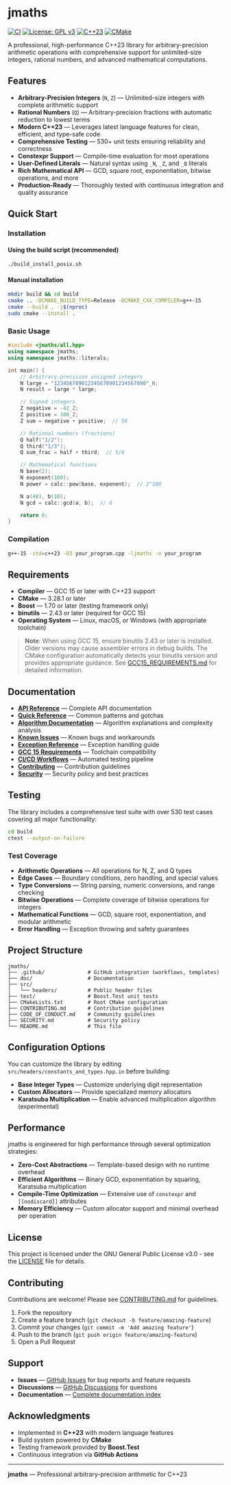 # jmaths

[![CI](https://img.shields.io/github/actions/workflow/status/joligej/jmaths/ci.yml?branch=main&label=CI&logo=github)](https://github.com/joligej/jmaths/actions/workflows/ci.yml)
[![License: GPL v3](https://img.shields.io/badge/License-GPLv3-blue.svg)](https://www.gnu.org/licenses/gpl-3.0)
[![C++23](https://img.shields.io/badge/C%2B%2B-23-blue.svg)](https://isocpp.org/)
[![CMake](https://img.shields.io/badge/CMake-3.28+-064F8C?logo=cmake)](https://cmake.org/)

A professional, high-performance C++23 library for arbitrary-precision arithmetic operations with comprehensive support for unlimited-size integers, rational numbers, and advanced mathematical computations.

## Features

- **Arbitrary-Precision Integers** (`N`, `Z`) — Unlimited-size integers with complete arithmetic support
- **Rational Numbers** (`Q`) — Arbitrary-precision fractions with automatic reduction to lowest terms
- **Modern C++23** — Leverages latest language features for clean, efficient, and type-safe code
- **Comprehensive Testing** — 530+ unit tests ensuring reliability and correctness
- **Constexpr Support** — Compile-time evaluation for most operations
- **User-Defined Literals** — Natural syntax using `_N`, `_Z`, and `_Q` literals
- **Rich Mathematical API** — GCD, square root, exponentiation, bitwise operations, and more
- **Production-Ready** — Thoroughly tested with continuous integration and quality assurance

## Quick Start

### Installation

#### Using the build script (recommended)

```bash
./build_install_posix.sh
```

#### Manual installation

```bash
mkdir build && cd build
cmake .. -DCMAKE_BUILD_TYPE=Release -DCMAKE_CXX_COMPILER=g++-15
cmake --build . -j$(nproc)
sudo cmake --install .
```

### Basic Usage

```cpp
#include <jmaths/all.hpp>
using namespace jmaths;
using namespace jmaths::literals;

int main() {
    // Arbitrary-precision unsigned integers
    N large = "123456789012345678901234567890"_N;
    N result = large * large;

    // Signed integers
    Z negative = -42_Z;
    Z positive = 100_Z;
    Z sum = negative + positive;  // 58

    // Rational numbers (fractions)
    Q half("1/2");
    Q third("1/3");
    Q sum_frac = half + third;  // 5/6

    // Mathematical functions
    N base(2);
    N exponent(100);
    N power = calc::pow(base, exponent);  // 2^100

    N a(48), b(18);
    N gcd = calc::gcd(a, b);  // 6

    return 0;
}
```

### Compilation

```bash
g++-15 -std=c++23 -O3 your_program.cpp -ljmaths -o your_program
```

## Requirements

- **Compiler** — GCC 15 or later with C++23 support
- **CMake** — 3.28.1 or later
- **Boost** — 1.70 or later (testing framework only)
- **binutils** — 2.43 or later (required for GCC 15)
- **Operating System** — Linux, macOS, or Windows (with appropriate toolchain)

> **Note**: When using GCC 15, ensure binutils 2.43 or later is installed. Older versions may cause assembler errors in debug builds. The CMake configuration automatically detects your binutils version and provides appropriate guidance. See [GCC15_REQUIREMENTS.md](doc/GCC15_REQUIREMENTS.md) for detailed information.

## Documentation

- **[API Reference](doc/API_Reference.md)** — Complete API documentation
- **[Quick Reference](doc/QUICK_REFERENCE.md)** — Common patterns and gotchas
- **[Algorithm Documentation](doc/algorithm_documentation.md)** — Algorithm explanations and complexity analysis
- **[Known Issues](doc/KNOWN_ISSUES.md)** — Known bugs and workarounds
- **[Exception Reference](doc/EXCEPTION_REFERENCE.md)** — Exception handling guide
- **[GCC 15 Requirements](doc/GCC15_REQUIREMENTS.md)** — Toolchain compatibility
- **[CI/CD Workflows](doc/WORKFLOWS.md)** — Automated testing pipeline
- **[Contributing](CONTRIBUTING.md)** — Contribution guidelines
- **[Security](SECURITY.md)** — Security policy and best practices

## Testing

The library includes a comprehensive test suite with over 530 test cases covering all major functionality:

```bash
cd build
ctest --output-on-failure
```

### Test Coverage

- **Arithmetic Operations** — All operations for N, Z, and Q types
- **Edge Cases** — Boundary conditions, zero handling, and special values
- **Type Conversions** — String parsing, numeric conversions, and range checking
- **Bitwise Operations** — Complete coverage of bitwise operations for integers
- **Mathematical Functions** — GCD, square root, exponentiation, and modular arithmetic
- **Error Handling** — Exception throwing and safety guarantees

## Project Structure

```
jmaths/
├── .github/              # GitHub integration (workflows, templates)
├── doc/                  # Documentation
├── src/
│   └── headers/          # Public header files
├── test/                 # Boost.Test unit tests
├── CMakeLists.txt        # Root CMake configuration
├── CONTRIBUTING.md       # Contribution guidelines
├── CODE_OF_CONDUCT.md    # Community guidelines
├── SECURITY.md           # Security policy
└── README.md             # This file
```

## Configuration Options

You can customize the library by editing `src/headers/constants_and_types.hpp.in` before building:

- **Base Integer Types** — Customize underlying digit representation
- **Custom Allocators** — Provide specialized memory allocators
- **Karatsuba Multiplication** — Enable advanced multiplication algorithm (experimental)

## Performance

jmaths is engineered for high performance through several optimization strategies:

- **Zero-Cost Abstractions** — Template-based design with no runtime overhead
- **Efficient Algorithms** — Binary GCD, exponentiation by squaring, Karatsuba multiplication
- **Compile-Time Optimization** — Extensive use of `constexpr` and `[[nodiscard]]` attributes
- **Memory Efficiency** — Custom allocator support and minimal overhead per operation

## License

This project is licensed under the GNU General Public License v3.0 - see the [LICENSE](LICENSE) file for details.

## Contributing

Contributions are welcome! Please see [CONTRIBUTING.md](CONTRIBUTING.md) for guidelines.

1. Fork the repository
2. Create a feature branch (`git checkout -b feature/amazing-feature`)
3. Commit your changes (`git commit -m 'Add amazing feature'`)
4. Push to the branch (`git push origin feature/amazing-feature`)
5. Open a Pull Request

## Support

- **Issues** — [GitHub Issues](https://github.com/joligej/jmaths/issues) for bug reports and feature requests
- **Discussions** — [GitHub Discussions](https://github.com/joligej/jmaths/discussions) for questions
- **Documentation** — [Complete documentation index](DOCUMENTATION_INDEX.md)

## Acknowledgments

- Implemented in **C++23** with modern language features
- Build system powered by **CMake**
- Testing framework provided by **Boost.Test**
- Continuous integration via **GitHub Actions**

---

**jmaths** — Professional arbitrary-precision arithmetic for C++23
